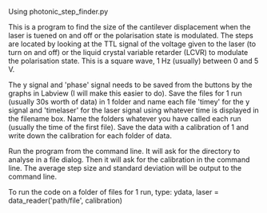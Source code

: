 Using photonic_step_finder.py

This is a program to find the size of the cantilever displacement when the laser is tuened on
and off or the polarisation state is modulated. The steps are located by looking at the TTL signal
of the voltage given to the laser (to turn on and off) or the liquid crystal variable retarder (LCVR) to 
modulate the polarisation state. This is a square wave, 1 Hz (usually) between 0 and 5 V.

The y signal and 'phase' signal needs to be saved from the buttons by the graphs in Labview (I will
make this easier to do). Save the files for 1 run (usually 30s worth of data) in 1 folder and name each
file 'timey' for the y signal and 'timelaser' for the laser signal using whatever time is displayed
in the filename box. Name the folders whatever you have called each run (usually the time of the first
file). Save the data with a calibration of 1 and write down the calibration for each folder of data.

Run the program from the command line. It will ask for the directory to analyse in a file dialog. Then it will ask for the calibration in the command line. The average step size and standard deviation will be output to the command line.

To run the code on a folder of files for 1 run, type:
ydata, laser = data_reader('path/file', calibration)
